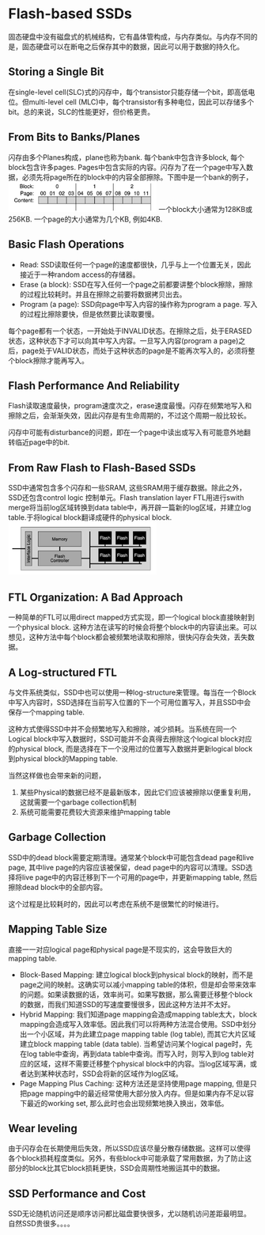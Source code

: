 # Flash-based SSDs
固态硬盘中没有磁盘式的机械结构，它有晶体管构成，与内存类似。与内存不同的是，固态硬盘可以在断电之后保存其中的数据，因此可以用于数据的持久化。

## Storing a Single Bit
在single-level cell(SLC)式的闪存中，每个transistor只能存储一个bit，即高低电位。但multi-level cell (MLC)中，每个transistor有多种电位，因此可以存储多个bit。总的来说，SLC的性能更好，但价格更贵。

## From Bits to Banks/Planes
闪存由多个Planes构成，plane也称为bank. 每个bank中包含许多block, 每个block包含许多pages. Pages中包含实际的内容。闪存为了在一个page中写入数据，必须先将page所在的block中的内容全部擦除。下图中是一个bank的例子，
<img src="./bank.png" style="width:300px">
一个block大小通常为128KB或256KB. 一个page的大小通常为几个KB, 例如4KB.

## Basic Flash Operations
* Read: SSD读取任何一个page的速度都很快，几乎与上一个位置无关，因此接近于一种random access的存储器。
* Erase (a block): SSD在写入任何一个page之前都要讲整个block擦除，擦除的过程比较耗时。并且在擦除之前要将数据拷贝出去。
* Program (a page): SSD向page中写入内容的操作称为program a page. 写入的过程比擦除要快，但是依然要比读取要慢。

每个page都有一个状态，一开始处于INVALID状态。在擦除之后，处于ERASED状态，这种状态下才可以向其中写入内容。一旦写入内容(program a page)之后，page处于VALID状态，而处于这种状态的page是不能再次写入的，必须将整个block擦除才能再写入。

## Flash Performance And Reliability
Flash读取速度最快，program速度次之，erase速度最慢。闪存在频繁地写入和擦除之后，会渐渐失效，因此闪存是有生命周期的，不过这个周期一般比较长。

闪存中可能有disturbance的问题，即在一个page中读出或写入有可能意外地翻转临近page中的bit.

## From Raw Flash to Flash-Based SSDs
SSD中通常包含多个闪存和一些SRAM, 这些SRAM用于缓存数据。除此之外，SSD还包含control logic 控制单元。Flash translation layer FTL用进行swith merge将当前log区域转换到data table中，再开辟一篇新的log区域，并建立log table.于将logical block翻译成硬件的physical block. 
<img src="./logical_diagram.png" style="width:300px">

## FTL Organization: A Bad Approach
一种简单的FTL可以用direct mapped方式实现，即一个logical block直接映射到一个physical block. 这种方法在读写的时候会将整个block中的内容读出来。可以想见，这种方法中每个block都会被频繁地读取和擦除，很快闪存会失效，丢失数据。

## A Log-structured FTL
与文件系统类似，SSD中也可以使用一种log-structure来管理。每当在一个Block中写入内容时，SSD选择在当前写入位置的下一个可用位置写入，并且SSD中会保存一个mapping table.

这种方式使得SSD中并不会频繁地写入和擦除，减少损耗。当系统在同一个Logical block中写入数据时，SSD可能并不会真得去擦除这个logical block对应的physical block, 而是选择在下一个没用过的位置写入数据并更新logical block到physical block的Mapping table.

当然这样做也会带来新的问题，
1. 某些Physical的数据已经不是最新版本，因此它们应该被擦除以便重复利用，这就需要一个garbage collection机制
2. 系统可能需要花费较大资源来维护mapping table

## Garbage Collection
SSD中的dead block需要定期清理。通常某个block中可能包含dead page和live page, 其中live page的内容应该被保留，dead page中的内容可以清理。SSD选择将live page中的内容迁移到下一个可用的page中，并更新mapping table, 然后擦除dead block中的全部内容。

这个过程是比较耗时的，因此可以考虑在系统不是很繁忙的时候进行。

## Mapping Table Size
直接一一对应logical page和physical page是不现实的，这会导致巨大的mapping table. 
* Block-Based Mapping: 建立logical block到physical block的映射，而不是page之间的映射。这确实可以减小mapping table的体积，但是却会带来效率的问题。如果读数据的话，效率尚可。如果写数据，那么需要迁移整个block的数据，而我们知道SSD的写速度要慢很多，因此这种方法并不太好。
* Hybrid Mapping: 我们知道page mapping会造成mapping table太大，block mapping会造成写入效率低。因此我们可以将两种方法混合使用。SSD中划分出一个小区域，并为此建立page mapping table (log table), 而其它大片区域建立block mapping table (data table). 当希望访问某个logical page时，先在log table中查询，再到data table中查询。而写入时，则写入到log table对应的区域，这样不需要迁移整个physical block中的内容。当log区域写满，或者达到某种状态时，SSD会将新的区域作为log区域。
* Page Mapping Plus Caching: 这种方法还是坚持使用page mapping, 但是只把page mapping中的最近经常使用大部分放入内存。但是如果内存不足以容下最近的working set, 那么此时也会出现频繁地换入换出，效率低。

## Wear leveling
由于闪存会在长期使用后失效，所以SSD应该尽量分散存储数据。这样可以使得各个block损耗程度类似。另外，有些block中可能承载了常用数据，为了防止这部分的block比其它block损耗更快，SSD会周期性地搬运其中的数据。

## SSD Performance and Cost
SSD无论随机访问还是顺序访问都比磁盘要快很多，尤以随机访问差距最明显。自然SSD贵很多。。。。




